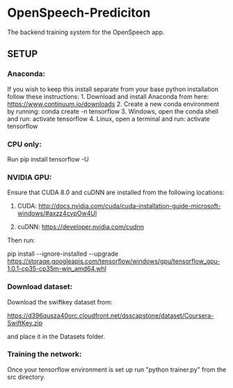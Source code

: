 # OpenSpeech-Prediciton
The backend training system for the OpenSpeech app.

## SETUP

### Anaconda:

  If you wish to keep this install separate from your base python installation follow these instructions:
    1. Download and install Anaconda from here: https://www.continuum.io/downloads
    2. Create a new conda environment by running: conda create -n tensorflow
    3. Windows, open the conda shell and run: activate tensorflow
    4. Linux, open a terminal and run: activate tensorflow

### CPU only:

Run pip install tensorflow -U

### NVIDIA GPU:

Ensure that CUDA 8.0 and cuDNN are installed from the following locations:

  1. CUDA: http://docs.nvidia.com/cuda/cuda-installation-guide-microsoft-windows/#axzz4cvpOw4Ul
  
  2. cuDNN: https://developer.nvidia.com/cudnn
  
Then run:

pip install --ignore-installed --upgrade https://storage.googleapis.com/tensorflow/windows/gpu/tensorflow_gpu-1.0.1-cp35-cp35m-win_amd64.whl

### Download dataset:
Download the swiftkey dataset from:

https://d396qusza40orc.cloudfront.net/dsscapstone/dataset/Coursera-SwiftKey.zip

and place it in the Datasets folder.

### Training the network:

Once your tensorflow environment is set up run "python trainer.py" from the src directory.
